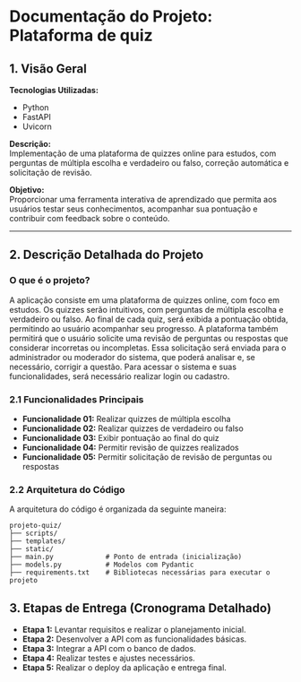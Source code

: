 # Documentação do Projeto: Plataforma de quiz

## 1. Visão Geral

**Tecnologias Utilizadas:**

- Python
- FastAPI
- Uvicorn

**Descrição:**  
Implementação de uma plataforma de quizzes online para estudos, com perguntas de múltipla escolha e verdadeiro ou falso, correção automática e solicitação de revisão.

**Objetivo:**  
Proporcionar uma ferramenta interativa de aprendizado que permita aos usuários testar seus conhecimentos, acompanhar sua pontuação e contribuir com feedback sobre o conteúdo.

---

## 2. Descrição Detalhada do Projeto

### O que é o projeto?

 A aplicação consiste em uma plataforma de quizzes online, com foco em estudos. Os quizzes serão intuitivos, com perguntas de múltipla escolha e verdadeiro ou falso. Ao final de cada quiz, será exibida a pontuação obtida, permitindo ao usuário acompanhar seu progresso. A plataforma também permitirá que o usuário solicite uma revisão de perguntas ou respostas que considerar incorretas ou incompletas. Essa solicitação será enviada para o administrador ou moderador do sistema, que poderá analisar e, se necessário, corrigir a questão. Para acessar o sistema e suas funcionalidades, será necessário realizar login ou cadastro.

### 2.1 Funcionalidades Principais

- **Funcionalidade 01:** Realizar quizzes de múltipla escolha
- **Funcionalidade 02:** Realizar quizzes de verdadeiro ou falso
- **Funcionalidade 03:** Exibir pontuação ao final do quiz
- **Funcionalidade 04:** Permitir revisão de quizzes realizados
- **Funcionalidade 05:** Permitir solicitação de revisão de perguntas ou respostas

### 2.2 Arquitetura do Código

A arquitetura do código é organizada da seguinte maneira:

```plaintext
projeto-quiz/
├── scripts/
├── templates/         
├── static/
├── main.py             # Ponto de entrada (inicialização)
├── models.py           # Modelos com Pydantic
├── requirements.txt    # Bibliotecas necessárias para executar o projeto
```

## 3. Etapas de Entrega (Cronograma Detalhado)

- **Etapa 1:** Levantar requisitos e realizar o planejamento inicial.
- **Etapa 2:** Desenvolver a API com as funcionalidades básicas.
- **Etapa 3:** Integrar a API com o banco de dados.
- **Etapa 4:** Realizar testes e ajustes necessários.
- **Etapa 5:** Realizar o deploy da aplicação e entrega final.
